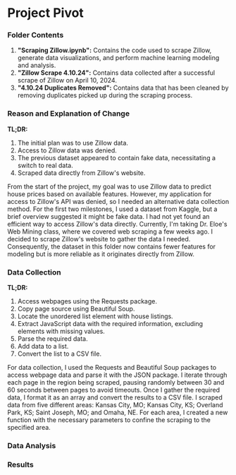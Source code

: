 # Project Pivot

### Folder Contents
1. **"Scraping Zillow.ipynb":** Contains the code used to scrape Zillow, generate data visualizations, and perform machine learning modeling and analysis.
1. **"Zillow Scrape 4.10.24":** Contains data collected after a successful scrape of Zillow on April 10, 2024.
1. **"4.10.24 Duplicates Removed":** Contains data that has been cleaned by removing duplicates picked up during the scraping process.

### Reason and Explanation of Change

**TL;DR:**

1. The initial plan was to use Zillow data.
2. Access to Zillow data was denied.
3. The previous dataset appeared to contain fake data, necessitating a switch to real data.
4. Scraped data directly from Zillow's website.

From the start of the project, my goal was to use Zillow data to predict house prices based on available features. However, my application for access to Zillow's API was denied, so I needed an alternative data collection method. For the first two milestones, I used a dataset from Kaggle, but a brief overview suggested it might be fake data. I had not yet found an efficient way to access Zillow's data directly. Currently, I'm taking Dr. Eloe's Web Mining class, where we covered web scraping a few weeks ago. I decided to scrape Zillow's website to gather the data I needed. Consequently, the dataset in this folder now contains fewer features for modeling but is more reliable as it originates directly from Zillow.


### Data Collection

**TL;DR:**
1. Access webpages using the Requests package.
1. Copy page source using Beautiful Soup.
1. Locate the unordered list element with house listings.
1. Extract JavaScript data with the required information, excluding elements with missing values.
1. Parse the required data.
1. Add data to a list.
1. Convert the list to a CSV file.

For data collection, I used the Requests and Beautiful Soup packages to access webpage data and parse it with the JSON package. I iterate through each page in the region being scraped, pausing randomly between 30 and 60 seconds between pages to avoid timeouts. Once I gather the required data, I format it as an array and convert the results to a CSV file. I scraped data from five different areas: Kansas City, MO; Kansas City, KS; Overland Park, KS; Saint Joseph, MO; and Omaha, NE. For each area, I created a new function with the necessary parameters to confine the scraping to the specified area.

### Data Analysis



### Results